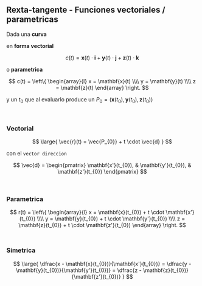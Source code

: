 ## Rexta-tangente - Funciones vectoriales / parametricas

Dada una **curva** 

en **forma vectorial**

$$
    c(t) = \mathbf{x}(t) \cdot \mathbf{i} + \mathbf{y}(t) \cdot \mathbf{j} + \mathbf{z}(t) \cdot \mathbf{k}
$$

o **parametrica**

$$
c(t) =
\left\{
    \begin{array}{l}
        x = \mathbf{x}(t)
        \\\\
        y = \mathbf{y}(t)
        \\\\
        z = \mathbf{z}(t)
    \end{array}
\right.
$$

y un $t_{0}$ que al evaluarlo produce un $P_{0} = \left(\mathbf{x}(t_{0}), \mathbf{y}(t_{0}), \mathbf{z}(t_{0}) \right)$

<br>

### Vectorial

$$
\large{
    \vec{r}(t) = \vec{P_{0}} + t \cdot \vec{d}
}
$$

con el `vector direccion`

$$
\vec{d} =
\begin{pmatrix}
    \mathbf{x'}(t_{0}),
    & 
    \mathbf{y'}(t_{0}), 
    &
    \mathbf{z'}(t_{0})
\end{pmatrix} 
$$

<br>

### Parametrica

$$
r(t) =
\left\{
    \begin{array}{l}
        x = \mathbf{x}(t_{0}) + t \cdot \mathbf{x'}(t_{0})
        \\\\
        y = \mathbf{y}(t_{0}) + t \cdot \mathbf{y'}(t_{0})
        \\\\
        z = \mathbf{z}(t_{0}) + t \cdot \mathbf{z'}(t_{0})
    \end{array}
\right.
$$
<br>

### Simetrica

$$
\large{
    \dfrac{x - \mathbf{x}(t_{0})}{\mathbf{x'}(t_{0})}
    =
    \dfrac{y - \mathbf{y}(t_{0})}{\mathbf{y'}(t_{0})}
    =
    \dfrac{z - \mathbf{z}(t_{0})}{\mathbf{z'}(t_{0})}
}
$$